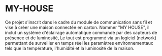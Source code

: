 # MY-HOUSE
Ce projet s'inscrit dans le cadre du module de communication sans fil et vise à créer une maison connectée en carton. Nommer "MY HOUSE", il inclut un système d'éclairage automatique commandé par des capteurs de présence et de luminosité, Le tout est programmé via un logiciel (network) permettant de surveiller en temps réel les paramètres environnementaux tels que la température, l'humidité et la luminosité de la maison.
